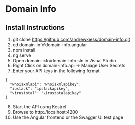 # Domain Info

## Install Instructions

1. git clone https://github.com/andrewkress/domain-info.git
2. cd domain-info\domain-info.angular
3. npm install
4. ng serve
5. Open domain-info\domain-info.sln in Visual Studio
6. Right Click on domain-info.api -> Manage User Secrets
7. Enter your API keys in the following format
```
{
  "whoisxmlapi": "whoisxmlapikey",
  "ipstack": "ipstackapikey",
  "virustotal": "virustotalapikey"
}
```
8. Start the API using Kestrel
9. Browse to http://localhost:4200
10. Use the Angular frontend or the Swagger UI test page